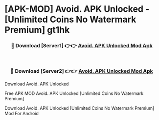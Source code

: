 # [APK-MOD] Avoid. APK Unlocked - [Unlimited Coins No Watermark Premium] gt1hk



<div align="center">
<h3>🔴 Download [Server1] 👉👉 <a href="https://momento.my/?title=Avoid._APK_Unlocked">Avoid. APK Unlocked Mod Apk</a></h3><br>

<h3>🔴 Download [Server2] 👉👉 <a href="https://momento.my/?title=Avoid._APK_Unlocked">Avoid. APK Unlocked Mod Apk</a></h3>
</div>



Download Avoid. APK Unlocked 

Free APK MOD Avoid. APK Unlocked [Unlimited Coins No Watermark Premium]

Download Avoid. APK Unlocked [Unlimited Coins No Watermark Premium] Mod For Android
